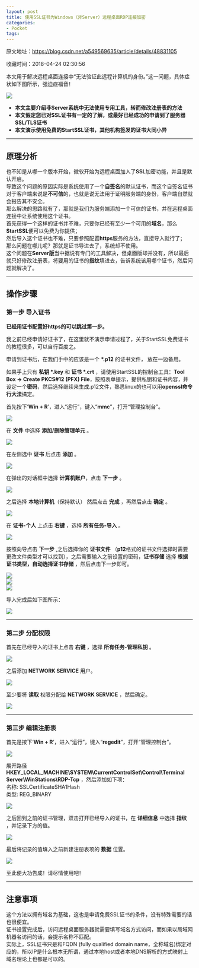 ```yaml
---
layout: post
title: 使用SSL证书为Windows（非Server）远程桌面RDP连接加密
categories:
- Pocket
tags:
---
```

原文地址：https://blog.csdn.net/a549569635/article/details/48831105

收藏时间：2018-04-24 02:30:56

<div  lang="zh">
<p nodeIndex="39">本文用于解决远程桌面连接中“无法验证此远程计算机的身份。”这一问题，具体症状如下图所示，强迫症福音！</p>
<div id="RIL_IMG_1" class="RIL_IMG"><img src="/media/posts_images/2018-04-24-1841162817/1"/></div>
<ul nodeIndex="42"><li nodeIndex="41"><strong nodeIndex="208">本文主要介绍非Server系统中无法使用专用工具，转而修改注册表的方法</strong></li>
<li nodeIndex="43"><strong nodeIndex="209">本文假定您已对SSL证书有一定的了解，或最好已经成功的申请到了服务器SSL/TLS证书</strong></li>
<li nodeIndex="44"><strong nodeIndex="210">本文演示使用免费的StartSSL证书，其他机构签发的证书大同小异</strong></li>
</ul>
<hr nodeIndex="211"><h2 id="原理分析" nodeIndex="58">原理分析</h2>
<p nodeIndex="59">也不知是从哪一个版本开始，微软开始为远程桌面加入了<strong nodeIndex="212">SSL</strong>加密功能，并且是默认开启。   <br nodeIndex="213">
导致这个问题的原因实际是系统使用了一个<strong nodeIndex="214">自签名</strong>的默认证书，而这个自签名证书对于客户端来说是<strong nodeIndex="215">不可信</strong>的，也就是说无法用于证明服务端的身份，客户端自然就会报告其不安全。   <br nodeIndex="216">
那么解决的思路就有了，那就是我们为服务端添加一个可信的证书，并在远程桌面连接中让系统使用这个证书。   <br nodeIndex="217">
首先获得一个这样的证书并不难，只要你已经有至少一个可用的<strong nodeIndex="218">域名</strong>，那么<strong nodeIndex="219">StartSSL</strong>便可以免费为你提供；   <br nodeIndex="220">
然后导入这个证书也不难，只要参照配置<strong nodeIndex="221">https</strong>服务的方法，直接导入就行了；   <br nodeIndex="222">
那么问题在哪儿呢？那就是证书导进去了，系统却不使用。   <br nodeIndex="223">
这个问题在<strong nodeIndex="224">Server版</strong>当中据说有专门的工具解决，但桌面版却并没有，所以最后就只好修改注册表，将要用的证书的<strong nodeIndex="225">指纹</strong>填进去，告诉系统该用哪个证书，然后问题就解决了。</p>
<hr nodeIndex="226"><h2 id="操作步骤" nodeIndex="60">操作步骤</h2>
<h3 id="第一步-导入证书" nodeIndex="61">第一步 导入证书</h3>
<p nodeIndex="62"><strong nodeIndex="227">已经用证书配置好https的可以跳过第一步。</strong></p>
<p nodeIndex="63">我之前已经申请好证书了，在这里就不演示申请过程了，关于StartSSL免费证书的教程很多，可以自行百度之。</p>
<p nodeIndex="64">申请到证书后，在我们手中的应该是一个 <strong nodeIndex="228">*.p12</strong> 的证书文件， 放在一边备用。</p>
<p nodeIndex="65">如果手上只有 <strong nodeIndex="229">私钥 *.key</strong> 和 <strong nodeIndex="230">证书 *.crt</strong> ，请使用StartSSL的控制台工具：<strong nodeIndex="231">Tool Box -> Create PKCS#12 (PFX) File</strong>，按照表单提示，提供私钥和证书内容，并设定一个<strong nodeIndex="232">密码</strong>，然后选择继续来生成.p12文件，熟悉linux的也可以用<strong nodeIndex="233">openssl命令行大法</strong>搞定。</p>
<p nodeIndex="66">首先按下‘<strong nodeIndex="234">Win + R</strong>’，进入“运行”，键入“<strong nodeIndex="235">mmc</strong>”，打开“管理控制台”。</p>
<div id="RIL_IMG_2" class="RIL_IMG"><img src="/media/posts_images/2018-04-24-1841162817/2"/></div>
<p nodeIndex="68">在 <strong nodeIndex="237">文件</strong> 中选择 <strong nodeIndex="238">添加/删除管理单元</strong> 。</p>
<div id="RIL_IMG_3" class="RIL_IMG"><img src="/media/posts_images/2018-04-24-1841162817/3"/></div>
<p nodeIndex="70">在左侧选中 <strong nodeIndex="240">证书</strong> 后点击 <strong nodeIndex="241">添加</strong> 。</p>
<div id="RIL_IMG_4" class="RIL_IMG"><img src="/media/posts_images/2018-04-24-1841162817/4"/></div>
<p nodeIndex="72">在弹出的对话框中选择 <strong nodeIndex="243">计算机账户</strong>，点击 <strong nodeIndex="244">下一步</strong> 。</p>
<div id="RIL_IMG_5" class="RIL_IMG"><img src="/media/posts_images/2018-04-24-1841162817/5"/></div>
<p nodeIndex="74">之后选择 <strong nodeIndex="246">本地计算机</strong>（保持默认） 然后点击 <strong nodeIndex="247">完成</strong> ，再然后点击 <strong nodeIndex="248">确定</strong> 。</p>
<div id="RIL_IMG_6" class="RIL_IMG"><img src="/media/posts_images/2018-04-24-1841162817/6"/></div>
<p nodeIndex="76">在 <strong nodeIndex="250">证书-个人</strong> 上点击 <strong nodeIndex="251">右键</strong> ，选择 <strong nodeIndex="252">所有任务-导入</strong> 。</p>
<div id="RIL_IMG_7" class="RIL_IMG"><img src="/media/posts_images/2018-04-24-1841162817/7"/></div>
<p nodeIndex="78">按照向导点击 <strong nodeIndex="254">下一步</strong> ,之后选择你的 <strong nodeIndex="255">证书文件</strong> （<strong nodeIndex="256">p12</strong>格式的证书文件选择时需要更改文件类型才可以找到），之后需要输入之前设置的密码，<strong nodeIndex="257">证书存储</strong> 选择 <strong nodeIndex="258">根据证书类型，自动选择证书存储</strong> ，然后点击下一步即可。</p>
<div id="RIL_IMG_8" class="RIL_IMG"><img src="/media/posts_images/2018-04-24-1841162817/8"/></div><div id="RIL_IMG_9" class="RIL_IMG"><img src="/media/posts_images/2018-04-24-1841162817/9"/></div><div id="RIL_IMG_10" class="RIL_IMG"><img src="/media/posts_images/2018-04-24-1841162817/10"/></div>
<p nodeIndex="80">导入完成后如下图所示：</p>
<div id="RIL_IMG_11" class="RIL_IMG"><img src="/media/posts_images/2018-04-24-1841162817/11"/></div>
<hr nodeIndex="265"><h3 id="第二步-分配权限" nodeIndex="82">第二步 分配权限</h3>
<p nodeIndex="83">首先在已经导入的证书上点击 <strong nodeIndex="266">右键</strong> ，选择 <strong nodeIndex="267">所有任务-管理私钥</strong> 。</p>
<div id="RIL_IMG_12" class="RIL_IMG"><img src="/media/posts_images/2018-04-24-1841162817/12"/></div>
<p nodeIndex="85">之后添加 <strong nodeIndex="269">NETWORK SERVICE</strong> 用户。</p>
<div id="RIL_IMG_13" class="RIL_IMG"><img src="/media/posts_images/2018-04-24-1841162817/13"/></div>
<p nodeIndex="87">至少要将 <strong nodeIndex="271">读取</strong> 权限分配给 <strong nodeIndex="272">NETWORK SERVICE</strong> ，然后确定。</p>
<div id="RIL_IMG_14" class="RIL_IMG"><img src="/media/posts_images/2018-04-24-1841162817/14"/></div>
<hr nodeIndex="274"><h3 id="第三步-编辑注册表" nodeIndex="89">第三步 编辑注册表</h3>
<p nodeIndex="90">首先是按下‘<strong nodeIndex="275">Win + R</strong>’，进入“运行”，键入“<strong nodeIndex="276">regedit</strong>”，打开“管理控制台”。</p>
<div id="RIL_IMG_15" class="RIL_IMG"><img src="/media/posts_images/2018-04-24-1841162817/15"/></div>
<p nodeIndex="92">展开路径 <strong nodeIndex="278">HKEY_LOCAL_MACHINE\SYSTEM\CurrentControlSet\Control\Terminal Server\WinStations\RDP-Tcp</strong> ，然后添加如下项：   <br nodeIndex="279">
名称: SSLCertificateSHA1Hash   <br nodeIndex="280">
类型: REG_BINARY</p>
<div id="RIL_IMG_16" class="RIL_IMG"><img src="/media/posts_images/2018-04-24-1841162817/16"/></div>
<p nodeIndex="94">之后回到之前的证书管理，双击打开已经导入的证书，在 <strong nodeIndex="282">详细信息</strong> 中选择 <strong nodeIndex="283">指纹</strong> ，并记录下方的值。</p>
<div id="RIL_IMG_17" class="RIL_IMG"><img src="/media/posts_images/2018-04-24-1841162817/17"/></div>
<p nodeIndex="96">最后将记录的值填入之前新建注册表项的 <strong nodeIndex="285">数据</strong> 位置。</p>
<div id="RIL_IMG_18" class="RIL_IMG"><img src="/media/posts_images/2018-04-24-1841162817/18"/></div>
<p nodeIndex="98">至此便大功告成！请尽情使用吧！</p>
<hr nodeIndex="287"><h2 id="注意事项" nodeIndex="99">注意事项</h2>
<p nodeIndex="100">这个方法以拥有域名为基础，这也是申请免费SSL证书的条件，没有特殊需要的话也很便宜。   <br nodeIndex="288">
证书设置完成后，访问远程桌面服务器就需要填写域名方式访问，而如果以局域网机器名访问的话，会提示名称不匹配。   <br nodeIndex="289">
实际上，SSL证书只是和FQDN (fully qualified domain name，全称域名)绑定对应的，所以IP是什么根本无所谓，通过本地host或者本地DNS解析的方式映射上域名理论上也都是可以的。</p>
</div>